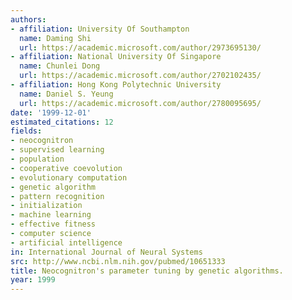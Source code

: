 ```yaml
---
authors:
- affiliation: University Of Southampton
  name: Daming Shi
  url: https://academic.microsoft.com/author/2973695130/
- affiliation: National University Of Singapore
  name: Chunlei Dong
  url: https://academic.microsoft.com/author/2702102435/
- affiliation: Hong Kong Polytechnic University
  name: Daniel S. Yeung
  url: https://academic.microsoft.com/author/2780095695/
date: '1999-12-01'
estimated_citations: 12
fields:
- neocognitron
- supervised learning
- population
- cooperative coevolution
- evolutionary computation
- genetic algorithm
- pattern recognition
- initialization
- machine learning
- effective fitness
- computer science
- artificial intelligence
in: International Journal of Neural Systems
src: http://www.ncbi.nlm.nih.gov/pubmed/10651333
title: Neocognitron's parameter tuning by genetic algorithms.
year: 1999
---
```

